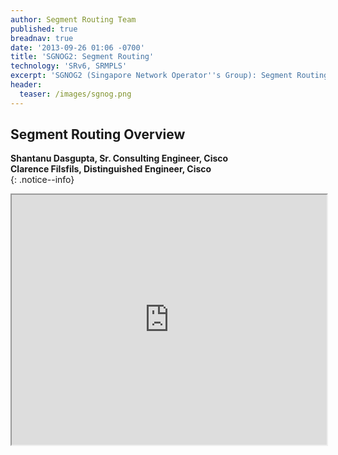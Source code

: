 ```yaml
---
author: Segment Routing Team
published: true
breadnav: true
date: '2013-09-26 01:06 -0700'
title: 'SGNOG2: Segment Routing'
technology: 'SRv6, SRMPLS'
excerpt: 'SGNOG2 (Singapore Network Operator''s Group): Segment Routing Overview'
header:
  teaser: /images/sgnog.png
---
```


## Segment Routing Overview  

**Shantanu Dasgupta, Sr. Consulting Engineer, Cisco**  
**Clarence Filsfils, Distinguished Engineer, Cisco**  
{: .notice--info}  

<iframe src="https://docs.google.com/file/d/0B8Ws5Hhj8UoOVnlRYWNKYk02dFE/preview" width="100%" height="400px"></iframe>
